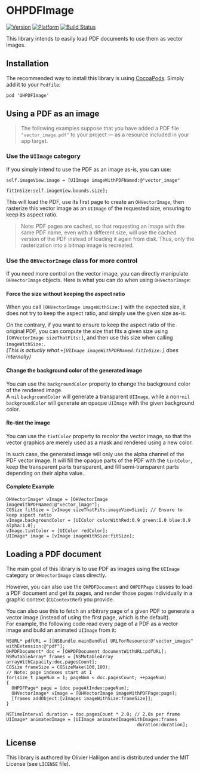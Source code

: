 # OHPDFImage


[![Version](http://cocoapod-badges.herokuapp.com/v/OHPDFImage/badge.png)](http://cocoadocs.org/docsets/OHPDFImage)
[![Platform](http://cocoapod-badges.herokuapp.com/p/OHPDFImage/badge.png)](http://cocoadocs.org/docsets/OHPDFImage)
[![Build Status](https://travis-ci.org/AliSoftware/OHPDFImage.png?branch=master)](https://travis-ci.org/AliSoftware/OHPDFImage)


This library intends to easily load PDF documents to use them as vector images.

## Installation

The recommended way to install this library is using [CocoaPods](http://guides.cocoapods.org). Simply add it to your `Podfile`:

```
pod 'OHPDFImage'
```

## Using a PDF as an image

> The following examples suppose that you have added a PDF file `"vector_image.pdf"` to your project — as a resource included in your app target.

### Use the `UIImage` category

If you simply intend to use the PDF as an image as-is, you can use:

```objc
self.imageView.image = [UIImage imageWithPDFNamed:@"vector_image"
                                        fitInSize:self.imageView.bounds.size];
```

This will load the PDF, use its first page to create an `OHVectorImage`, then rasterize this vector image as an `UIImage` of the requested size, ensuring to keep its aspect ratio.

> Note: PDF pages are cached, so that requesting an image with the same PDF name, even with a different size, will use the cached version of the PDF instead of loading it again from disk. Thus, only the rasterization into a bitmap image is recreated.

### Use the `OHVectorImage` class for more control

If you need more control on the vector image, you can directly manipulate `OHVectorImage` objects.
Here is what you can do when using `OHVectorImage`:

#### Force the size without keeping the aspect ratio

When you call `[OHVectorImage imageWithSize:]` with the expected size, it does not try to keep the aspect ratio, and simply use the given size as-is.

On the contrary, if you want to ensure to keep the aspect ratio of the original PDF, you can compute the size that fits a given size using `[OHVectorImage sizeThatFits:]`, and then use this size when calling `imageWithSize:`.  
_(This is actually what `+[UIImage imageWithPDFNamed:fitInSize:]` does internally)_

#### Change the background color of the generated image

You can use the `backgroundColor` property to change the background color of the rendered image.  
A `nil` `backgroundColor` will generate a transparent `UIImage`, while a non-`nil` `backgroundColor` will generate an opaque `UIImage` with the given background color.

#### Re-tint the image

You can use the `tintColor` property to recolor the vector image, so that the vector graphics are merely used as a mask and rendered using a new color.

In such case, the generated image will only use the alpha channel of the PDF vector image. It will fill the opaque parts of the PDF with the `tintColor`, keep the transparent parts transparent, and fill semi-transparent parts depending on their alpha value.

#### Complete Example

```objc
OHVectorImage* vImage = [OHVectorImage imageWithPDFNamed:@"vector_image"];
CGSize fitSize = [vImage sizeThatFits:imageViewSize]; // Ensure to keep aspect ratio
vImage.backgroundColor = [UIColor colorWithRed:0.9 green:1.0 blue:0.9 alpha:1.0];
vImage.tintColor = [UIColor redColor];
UIImage* image = [vImage imageWithSize:fitSize];
```


## Loading a PDF document

The main goal of this library is to use PDF as images using the `UIImage` category or `OHVectorImage` class directly.

However, you can also use the `OHPDFDocument` and `OHPDFPage` classes to load a PDF document and get its pages, and render those pages individually in a graphic context (`CGContextRef`) you provide.

You can also use this to fetch an arbitrary page of a given PDF to generate a vector image (instead of using the first page, which is the default).  
For example, the following code read every page of a PDF as a vector image and build an animated `UIImage` from it:

```objc
NSURL* pdfURL = [[NSBundle mainBundle] URLForResource:@"vector_images" withExtension:@"pdf"];
OHPDFDocument* doc = [OHPDFDocument documentWithURL:pdfURL];
NSMutableArray* frames = [NSMutableArray arrayWithCapacity:doc.pagesCount];
CGSize frameSize = CGSizeMake(100,100);
// Note: page indexes start at 1
for(size_t pageNum = 1; pageNum < doc.pagesCount; ++pageNum)
{
  OHPDFPage* page = [doc pageAtIndex:pageNum];
  OHVectorImage* vImage = [OHVectorImage imageWithPDFPage:page];
  [frames addObject:[vImages imageWithSize:frameSize]];
}

NSTimeInterval duration = doc.pagesCount * 2.0; // 2.0s per frame 
UIImage* animatedImage = [UIImage animatedImageWithImages:frames
                                                 duration:duration];
```

## License

This library is authored by Olivier Halligon and is distributed under the MIT License (see `LICENSE` file).

